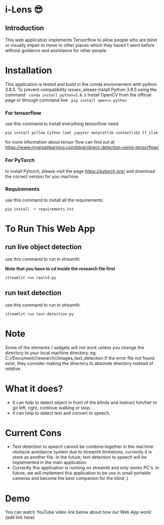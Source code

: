 # i-Lens :sunglasses:

## Introduction
This web application implements Tensorflow to allow people who are blind or visually impair to move to other places which they haven't went before without guidance and assistance for other people.

# Installation

This application is tested and build in the conda environement with python 3.8.5. To prevent compatibility issues, please install Python 3.8.5 using the command
``` conda install python=3.8.5```
Install OpenCV from the official page or through command line
``` pip install opencv-python```
### For tensorflow
use this command to install everything tensorflow need:
```
pip install pillow Cython lxml jupyter matplotlib contextlib2 tf_slim
```
for more information about tensor flow can find out at https://www.mygreatlearning.com/blog/object-detection-using-tensorflow/

### For PyTorch
to install Pytorch, please visit the page https://pytorch.org/ and download the correct version for you machine.


### Requirements
use this command to install all the requirements:
```
pip install -r requirements.txt
```
# To Run This Web App
## run live object detection
use this command to run in streamlit: 

**Note that you have to cd inside the research file first**
```
streamlit run realtd.py
```
## run text detection
use this command to run in streamlit:
```
streamlit run text-detection.py
```


# Note
Some of the elements / widgets will not work unless you change the directory to your local machine directory.
eg. C://Document//research//images_text_detection
If the error file not found exist, they consider making the directory to absolute directory instead of relative.

# What it does?
- It can help to detect object in front of the blinds and instruct him/her to go left, right, continue walking or stop.
- It can help to detect text and convert to speech.

# Current Cons
- Text detection to speech cannot be combine together in the real time obstacle avoidance system due to streamlit limitations, currently it is store as another file. In the future, text detection to speech will be implemented in the main application. 
- Currently this application is running on streamlit and only works PC's. In future, we will implement this application to be use in small portable cameras and become the best companion for the blind :)

# Demo
You can watch YouTube video link below about how our Web App work! 
(add link here)
